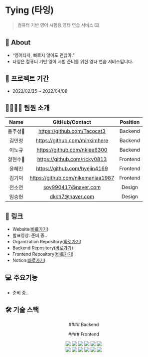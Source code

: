 Tying (타잉)
=============
>컴퓨터 기반 영어 시험용 영타 연습 서비스 ⌨️

## 💭 About
- “영어타자, 빠르지 않아도 괜찮아.”
- 타잉은 컴퓨터 기반 영어 시험 준비를 위한 영타 연습 서비스입니다.

## 📆 프로젝트 기간
- 2022/02/25 ~ 2022/04/08

## 👨‍💻👩‍💻 팀원 소개
|Name|GitHub/Contact|Position|
|:---:|:---:|:---:|
|용주성🔰|https://github.com/Tacocat3|Backend|
|김민정|https://github.com/minkimhere|Backend|
|이노규|https://github.com/nklee6300|Backend|
|정현수🔰|https://github.com/ricky0813|Frontend|
|윤혜진|https://github.com/hyejin4169|Frontend|
|김기덕|https://github.com/nikemaniaa1987|Frontend|
|전소연|soy990417@naver.com|Design|
|임승현|dkch7@naver.com|Design|

## 📌 링크
- Website([바로가기](https://ty-ing.com/))
- 발표영상: 준비 중..
- Organization Repository([바로가기](https://github.com/ty-ing))
- Backend Repository([바로가기](https://github.com/ty-ing/ty-ing_BE))
- Frontend Repository([바로가기](https://github.com/ty-ing/ty-ing_FE))
- Notion([바로가기](https://bit.ly/3K9RDgh))

## 💻 주요기능
- 준비 중..

## 🛠 기술 스택
<p align="center">
#### Backend
<p align="center">
#### Frontend
<p align="center">
<img src="https://img.shields.io/badge/javascript-F7DF1E?style=for-the-badge&logo=javascript&logoColor=black">
<img src="https://img.shields.io/badge/html5-E34F26?style=for-the-badge&logo=html5&logoColor=white">
<img src="https://img.shields.io/badge/css-1572B6?style=for-the-badge&logo=css3&logoColor=white">
<img src="https://img.shields.io/badge/react-61DAFB?style=for-the-badge&logo=react&logoColor=black">
<img src="https://img.shields.io/badge/redux-764ABC?style=for-the-badge&logo=react&logoColor=black">
<img src="https://img.shields.io/badge/axios-007CE2?style=for-the-badge&logo=axios&logoColor=white">
</br>
<img src="https://img.shields.io/badge/reactrouterdom-CA4245?style=for-the-badge&logo=reactrouterdom&logoColor=white">
<img src="https://img.shields.io/badge/styledcomponents-DB7093?style=for-the-badge&logo=styledcomponents&logoColor=white">
<img src="https://img.shields.io/badge/amazonaws-232F3E?style=for-the-badge&logo=amazonaws&logoColor=white">
<img src="https://img.shields.io/badge/amazons3-569A31?style=for-the-badge&logo=amazons3&logoColor=white"> 
<img src="https://img.shields.io/badge/route53-F7A81B?style=for-the-badge&logo=route53&logoColor=white">

<img src="https://img.shields.io/badge/github-181717?style=for-the-badge&logo=github&logoColor=white">
